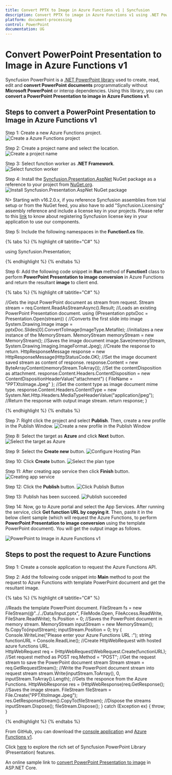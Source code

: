 ```yaml
---
title: Convert PPTX to Image in Azure Functions v1 | Syncfusion
description: Convert PPTX to image in Azure Functions v1 using .NET PowerPoint library (Presentation) without Microsoft PowerPoint or interop dependencies.
platform: document-processing
control: PowerPoint
documentation: UG
---
```


# Convert PowerPoint Presentation to Image in Azure Functions v1

Syncfusion PowerPoint is a [.NET PowerPoint library](https://www.syncfusion.com/document-processing/powerpoint-framework/net) used to create, read, edit and **convert PowerPoint documents** programmatically without **Microsoft PowerPoint** or interop dependencies. Using this library, you can **convert a PowerPoint Presentation to image in Azure Functions v1**.

## Steps to convert a PowerPoint Presentation to Image in Azure Functions v1

Step 1: Create a new Azure Functions project.
![Create a Azure Functions project](Azure-Images/Functions-v1/Azure_PowerPoint_Presentation_to_PDF.png)

Step 2: Create a project name and select the location.
![Create a project name](Azure-Images/Functions-v1/Configure_PowerPoint_Presentation_to_Image.png)

Step 3: Select function worker as **.NET Framework**. 
![Select function worker](Azure-Images/Functions-v1/Additional_Information_PowerPoint_Presentation_to_PDF.png)

Step 4: Install the [Syncfusion.Presentation.AspNet](https://www.nuget.org/packages/Syncfusion.Presentation.AspNet) NuGet package as a reference to your project from [NuGet.org](https://www.nuget.org/).
![Install Syncfusion.Presentation.AspNet NuGet package](Azure-Images/Functions-v1/Nuget_Package_PowerPoint_Presentation_to_Image.png)

N> Starting with v16.2.0.x, if you reference Syncfusion assemblies from trial setup or from the NuGet feed, you also have to add "Syncfusion.Licensing" assembly reference and include a license key in your projects. Please refer to this [link](https://help.syncfusion.com/common/essential-studio/licensing/overview) to know about registering Syncfusion license key in your application to use our components.

Step 5: Include the following namespaces in the **Function1.cs** file.

{% tabs %}
{% highlight c# tabtitle="C#" %}

using Syncfusion.Presentation;

{% endhighlight %}
{% endtabs %}

Step 6: Add the following code snippet in **Run** method of **Function1** class to perform **PowerPoint Presentation to image conversion** in Azure Functions and return the resultant **image** to client end.

{% tabs %}
{% highlight c# tabtitle="C#" %}

//Gets the input PowerPoint document as stream from request.
Stream stream = req.Content.ReadAsStreamAsync().Result;
//Loads an existing PowerPoint Presentation document.
using (IPresentation pptxDoc = Presentation.Open(stream))
{
    //Converts the first slide into image
    System.Drawing.Image image = pptxDoc.Slides[0].ConvertToImage(ImageType.Metafile);
    //initializes a new instance of the MemoryStream.
    MemoryStream memoryStream = new MemoryStream();
    //Saves the image document
    image.Save(memoryStream, System.Drawing.Imaging.ImageFormat.Jpeg);
    //Create the response to return.
    HttpResponseMessage response = new HttpResponseMessage(HttpStatusCode.OK);
    //Set the image document saved stream as content of response.
    response.Content = new ByteArrayContent(memoryStream.ToArray());
    //Set the contentDisposition as attachment.
    response.Content.Headers.ContentDisposition = new ContentDispositionHeaderValue("attachment")
    {
        FileName = "PPTXtoImage.Jpeg"
    };
    //Set the content type as image document mime type.
    response.Content.Headers.ContentType = new System.Net.Http.Headers.MediaTypeHeaderValue("application/jpeg");
    //Return the response with output image stream.
    return response;
}

{% endhighlight %}
{% endtabs %}

Step 7: Right click the project and select **Publish**. Then, create a new profile in the Publish Window.
![Create a new profile in the Publish Window](Azure-Images/Functions-v1/Publish_PowerPoint_Presentation_to_Image.png)

Step 8: Select the target as **Azure** and click **Next** button.
![Select the target as Azure](Azure-Images/Functions-v1/Target_PowerPoint_Presentation_to_PDF.png)

Step 9: Select the **Create new** button.
![Configure Hosting Plan](Azure-Images/Functions-v1/Function_Instance_PowerPoint_Presentation_to_PDF.png)

Step 10: Click **Create** button. 
![Select the plan type](Azure-Images/Functions-v1/Hosting_PowerPoint_Presentation_to_Image.png)

Step 11: After creating app service then click **Finish** button. 
![Creating app service](Azure-Images/Functions-v1/Finish_PowerPoint_Presentation_to_Image.png)

Step 12: Click the **Publish** button.
![Click Publish Button](Azure-Images/Functions-v1/Before_Publish_PowerPoint_Presentation_to_Image.png)

Step 13: Publish has been succeed.
![Publish succeeded](Azure-Images/Functions-v1/After_Publish_PowerPoint_Presentation_to_Image.png)

Step 14: Now, go to Azure portal and select the App Services. After running the service, click **Get function URL by copying it**. Then, paste it in the below client sample (which will request the Azure Functions, to perform **PowerPoint Presentation to image conversion** using the template PowerPoint document). You will get the output image as follows.

![PowerPoint to Image in Azure Functions v1](Azure-Images/Functions-v1/Output_PowerPoint_Presentation_to-Image.png)

## Steps to post the request to Azure Functions

Step 1: Create a console application to request the Azure Functions API.

Step 2: Add the following code snippet into **Main** method to post the request to Azure Functions with template PowerPoint document and get the resultant image.

{% tabs %}
{% highlight c# tabtitle="C#" %}

//Reads the template PowerPoint document.
FileStream fs = new FileStream(@"../../Data/Input.pptx", FileMode.Open, FileAccess.ReadWrite, FileShare.ReadWrite);
fs.Position = 0;
//Saves the PowerPoint document in memory stream.
MemoryStream inputStream = new MemoryStream();
fs.CopyTo(inputStream);
inputStream.Position = 0;
try
{
    Console.WriteLine("Please enter your Azure Functions URL :");
    string functionURL = Console.ReadLine();
    //Create HttpWebRequest with hosted azure functions URL.                
    HttpWebRequest req = (HttpWebRequest)WebRequest.Create(functionURL);
    //Set request method as POST
    req.Method = "POST";
    //Get the request stream to save the PowerPoint document stream
    Stream stream = req.GetRequestStream();
    //Write the PowerPoint document stream into request stream
    stream.Write(inputStream.ToArray(), 0, inputStream.ToArray().Length);
    //Gets the responce from the Azure Functions.
    HttpWebResponse res = (HttpWebResponse)req.GetResponse();
    //Saves the image stream.
    FileStream fileStream = File.Create("PPTXtoImage.Jpeg");
    res.GetResponseStream().CopyTo(fileStream);
    //Dispose the streams
    inputStream.Dispose();
    fileStream.Dispose();
}
catch (Exception ex)
{
    throw;
}

{% endhighlight %}
{% endtabs %}

From GitHub, you can download the [console application](https://github.com/SyncfusionExamples/PowerPoint-Examples/tree/master/PPTX-to-Image-conversion/Convert-PowerPoint-presentation-to-Image/Azure/Azure_Functions/Console_Application) and [Azure Functions v1](https://github.com/SyncfusionExamples/PowerPoint-Examples/tree/master/PPTX-to-Image-conversion/Convert-PowerPoint-presentation-to-Image/Azure/Azure_Functions/Azure_Functions_v1).

Click [here](https://www.syncfusion.com/document-processing/powerpoint-framework/net) to explore the rich set of Syncfusion PowerPoint Library (Presentation) features. 

An online sample link to [convert PowerPoint Presentation to image](https://ej2.syncfusion.com/aspnetcore/PowerPoint/PPTXToImage#/material3) in ASP.NET Core. 

